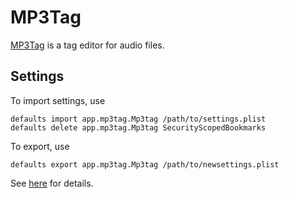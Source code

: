 # MP3Tag

[MP3Tag](https://www.mp3tag.de/en/) is a tag editor for audio files.

## Settings

To import settings, use
```
defaults import app.mp3tag.Mp3tag /path/to/settings.plist
defaults delete app.mp3tag.Mp3tag SecurityScopedBookmarks
```

To export, use
```
defaults export app.mp3tag.Mp3tag /path/to/newsettings.plist
```

See [here](https://community.mp3tag.de/t/preferences-and-configuration/56296#exporting-and-importing-preferences-settings-12) for details.
